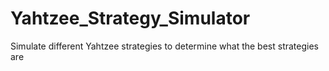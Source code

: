 # Yahtzee_Strategy_Simulator
Simulate different Yahtzee strategies to determine what the best strategies are
